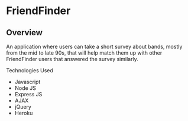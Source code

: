 # FriendFinder
## Overview
An application where users can take a short survey about bands, mostly from the mid to late 90s, that will help match them up with other FriendFinder users that answered the survey similarly.

Technologies Used
- Javascript
- Node JS
- Express JS
- AJAX
- jQuery
- Heroku